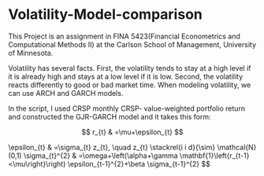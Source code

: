 # Volatility-Model-comparison

This Project is an assignment in FINA 5423(Financial Econometrics and Computational Methods II) at the Carlson School of Management, University of Minnesota.

Volatility has several facts. First, the volatility tends to stay at a high level if it is already high and stays at a low level if it is low. Second, the volatility reacts differently to good or bad market time. When modeling volatility, we can use ARCH and GARCH models. 

In the script, I used CRSP monthly CRSP- value-weighted portfolio return and constructed the GJR-GARCH model and it takes this form: 

$$ r_{t} & =\mu+\epsilon_{t} $$


\epsilon_{t} & =\sigma_{t} z_{t}, \quad z_{t} \stackrel{i i d}{\sim} \mathcal{N}(0,1)
\sigma_{t}^{2} & =\omega+\left(\alpha+\gamma \mathbf{1}\left\{r_{t-1}<\mu\right\}\right) \epsilon_{t-1}^{2}+\beta \sigma_{t-1}^{2}
$$
